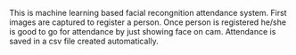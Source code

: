 This is machine learning based facial recongnition attendance system. First images are captured to register a person. Once person is registered he/she is good to go for attendance by just showing face on cam. Attendance is saved in a csv file created automatically.
